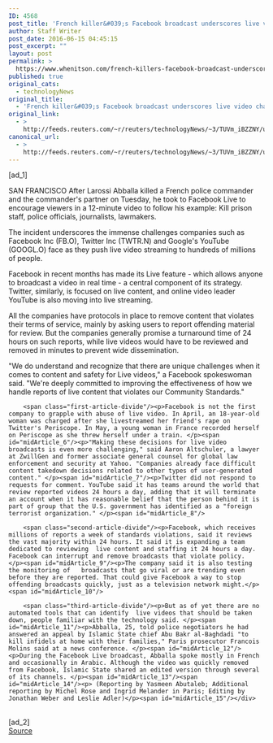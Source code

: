 ```yaml
---
ID: 4568
post_title: 'French killer&#039;s Facebook broadcast underscores live video challenges'
author: Staff Writer
post_date: 2016-06-15 04:45:15
post_excerpt: ""
layout: post
permalink: >
  https://www.whenitson.com/french-killers-facebook-broadcast-underscores-live-video-challenges/
published: true
original_cats:
  - technologyNews
original_title:
  - 'French killer&#039;s Facebook broadcast underscores live video challenges'
original_link:
  - >
    http://feeds.reuters.com/~r/reuters/technologyNews/~3/TUVm_iBZZNY/us-facebook-livestreaming-idUSKCN0Z100H
canonical_url:
  - >
    http://feeds.reuters.com/~r/reuters/technologyNews/~3/TUVm_iBZZNY/us-facebook-livestreaming-idUSKCN0Z100H
---
```

 [ad_1]
<br><div id="articleText">
<span id="midArticle_start"/>

<span id="midArticle_0"/><span class="focusParagraph" readability="8"><p><span class="articleLocation">SAN FRANCISCO</span> After Larossi Abballa killed a French police commander and the commander's partner on Tuesday, he took to Facebook Live to encourage viewers in a 12-minute video to follow his example: Kill prison staff, police officials, journalists, lawmakers. </p></span><span id="midArticle_1"/><p>The incident underscores the immense challenges companies such as Facebook Inc (<span id="symbol_FB.O_0">FB.O</span>), Twitter Inc (<span id="symbol_TWTR.N_1">TWTR.N</span>) and Google's YouTube (<span id="symbol_GOOGL.O_2">GOOGL.O</span>) face as they push live video streaming to  hundreds of millions of people.</p><span id="midArticle_2"/><p>Facebook in recent months has made its Live feature - which allows anyone to broadcast a video in real time - a central component of its strategy. Twitter, similarly, is focused on live content, and online video leader YouTube is also moving into live streaming. </p><span id="midArticle_3"/><p>All the companies have protocols in place to remove content that violates their terms of service, mainly by asking users to report offending material for review. But the companies generally promise a turnaround time of 24 hours on such reports, while live videos would have to be reviewed and removed in minutes to prevent wide dissemination.</p><span id="midArticle_4"/><p>"We do understand and recognize that there are unique challenges when it comes to content and safety for Live videos," a Facebook spokeswoman said. "We're deeply committed to improving the effectiveness of how we handle reports of live content that violates our Community Standards." </p><span id="midArticle_5"/>
        
        <span class="first-article-divide"/><p>Facebook is not the first company to grapple with abuse of live video. In April, an 18-year-old woman was charged after she livestreamed her friend's rape on Twitter's Periscope. In May, a young woman in France recorded herself on Periscope as she threw herself under a train. </p><span id="midArticle_6"/><p>"Making these decisions for live video broadcasts is even more challenging," said Aaron Altschuler, a lawyer at ZwillGen and former associate general counsel for global law enforcement and security at Yahoo. "Companies already face difficult content takedown decisions related to other types of user-generated content." </p><span id="midArticle_7"/><p>Twitter did not respond to requests for comment. YouTube said it has teams around the world that review reported videos 24 hours a day, adding that it will terminate an account when it has reasonable belief that the person behind it is part of group that the U.S. government has identified as a "foreign terrorist organization." </p><span id="midArticle_8"/>
        
        <span class="second-article-divide"/><p>Facebook, which receives millions of reports a week of standards violations, said it reviews the vast majority within 24 hours. It said it is expanding a team dedicated to reviewing  live content and staffing it 24 hours a day. Facebook can interrupt and remove broadcasts that violate policy.   </p><span id="midArticle_9"/><p>The company said it is also testing the monitoring of   broadcasts that go viral or are trending even before they are reported. That could give Facebook a way to stop offending broadcasts quickly, just as a television network might.</p><span id="midArticle_10"/>
        
        <span class="third-article-divide"/><p>But as of yet there are no automated tools that can identify  live videos that should be taken down, people familiar with the technology said. </p><span id="midArticle_11"/><p>Abballa, 25, told police negotiators he had answered an appeal by Islamic State chief Abu Bakr al-Baghdadi "to kill infidels at home with their families," Paris prosecutor Francois Molins said at a news conference. </p><span id="midArticle_12"/><p>During the Facebook Live broadcast, Abballa spoke mostly in French and occasionally in Arabic. Although the video was quickly removed from Facebook, Islamic State shared an edited version through several of its channels. </p><span id="midArticle_13"/><span id="midArticle_14"/><p> (Reporting by Yasmeen Abutaleb; Additional reporting by Michel Rose and Ingrid Melander in Paris; Editing by Jonathan Weber and Leslie Adler)</p><span id="midArticle_15"/></div>
<br>[ad_2]
<br><a href="http://feeds.reuters.com/~r/reuters/technologyNews/~3/TUVm_iBZZNY/us-facebook-livestreaming-idUSKCN0Z100H">Source </a>